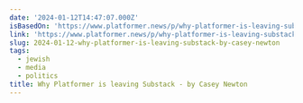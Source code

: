 ```yaml
---
date: '2024-01-12T14:47:07.000Z'
isBasedOn: 'https://www.platformer.news/p/why-platformer-is-leaving-substack'
link: 'https://www.platformer.news/p/why-platformer-is-leaving-substack'
slug: 2024-01-12-why-platformer-is-leaving-substack-by-casey-newton
tags:
  - jewish
  - media
  - politics
title: Why Platformer is leaving Substack - by Casey Newton
---
```


